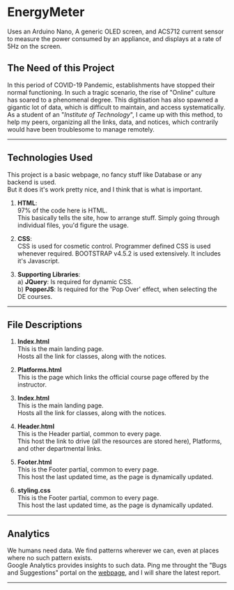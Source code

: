 # EnergyMeter
Uses an Arduino Nano, A generic OLED screen, and ACS712 current sensor to measure the power consumed by an appliance, and displays at a rate of 5Hz on the screen.

## The Need of this Project
In this period of COVID-19 Pandemic, establishments have stopped their normal functioning. 
In such a tragic scenario, the rise of "Online" culture has soared to a phenomenal degree.
This digitisation has also spawned a gigantic lot of data, which is difficult to maintain, and access systematically.\
As a student of an "_Institute of Technology_", I came up with this method, to help my peers, organizing all the links, data, and notices, 
which contrarily would have been troublesome to manage remotely.
***

## Technologies Used
This project is a basic webpage, no fancy stuff like Database or any backend is used.\
But it does it's work pretty nice, and I think that is what is important.

1. **HTML**:\
  97% of the code here is HTML.\
  This basically tells the site, how to arrange stuff. Simply going through individual files, you'd figure the usage.
  
2. **CSS**:\
  CSS is used for cosmetic control. Programmer defined CSS is used whenever required.
  BOOTSTRAP v4.5.2 is used extensively.
  It includes it's Javascript. 

3. **Supporting Libraries**:\
  a) **JQuery**: Is required for dynamic CSS.\
  b) **PopperJS**: Is required for the 'Pop Over' effect, when selecting the DE courses.
***

## File Descriptions

1. **Index.html**\
  This is the main landing page.\
  Hosts all the link for classes, along with the notices.
  
2. **Platforms.html**\
  This is the page which links the official course page offered by the instructor.
  
3. **Index.html**\
  This is the main landing page.\
  Hosts all the link for classes, along with the notices.
  
4. **Header.html**\
  This is the Header partial, common to every page.\
  This host the link to drive (all the resources are stored here), Platforms, and other departmental links.
  
5. **Footer.html**\
  This is the Footer partial, common to every page.\
  This host the last updated time, as the page is dynamically updated.
  
6. **styling.css**\
  This is the Footer partial, common to every page.\
  This host the last updated time, as the page is dynamically updated.
***

## Analytics
We humans need data. We find patterns wherever we can, even at places where no such pattern exists.\
Google Analytics provides insights to such data. Ping me throught the "Bugs and Suggestions" portal on the [webpage](https://diu100kar.github.io/ece), and I will share the latest report.
***
